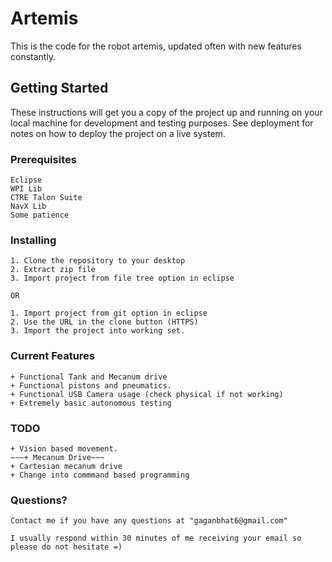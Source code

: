 # Artemis

This is the code for the robot artemis, updated often with new features constantly. 

## Getting Started

These instructions will get you a copy of the project up and running on your local machine for development and testing purposes. See deployment for notes on how to deploy the project on a live system.

### Prerequisites

```
Eclipse
WPI Lib
CTRE Talon Suite
NavX Lib
Some patience

```


### Installing

```
1. Clone the repository to your desktop
2. Extract zip file
3. Import project from file tree option in eclipse

OR

1. Import project from git option in eclipse
2. Use the URL in the clone button (HTTPS)
3. Import the project into working set.

```


### Current Features

```
+ Functional Tank and Mecanum drive
+ Functional pistons and pneumatics.
+ Functional USB Camera usage (check physical if not working)
+ Extremely basic autonomous testing

```


### TODO

```
+ Vision based movement.
~~~+ Mecanum Drive~~~
+ Cartesian mecanum drive
+ Change into commmand based programming

```


### Questions?

``` 
Contact me if you have any questions at "gaganbhat6@gmail.com"

I usually respond within 30 minutes of me receiving your email so please do not hesitate =)

```